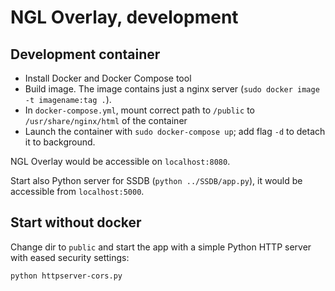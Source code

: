 # NGL Overlay, development

## Development container

* Install Docker and Docker Compose tool
* Build image. The image contains just a nginx server (`sudo docker image -t imagename:tag .`).
* In `docker-compose.yml`, mount correct path to `/public` to
  `/usr/share/nginx/html` of the container
* Launch the container with `sudo docker-compose up`; add flag `-d` to detach it to background.

NGL Overlay would be accessible on `localhost:8080`.

Start also Python server for SSDB (`python ../SSDB/app.py`), it would be accessible from `localhost:5000`.

## Start without docker 

Change dir to `public` and start the app with a simple Python HTTP server with eased
security settings:

```
python httpserver-cors.py
```